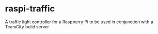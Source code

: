 raspi-traffic
=============

A traffic light controller for a Raspberry Pi to be used in conjunction with a TeamCity build server